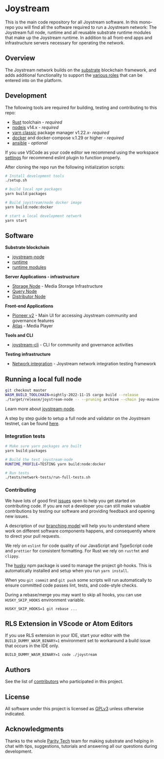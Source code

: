 # Joystream

This is the main code repository for all Joystream software. In this mono-repo you will find all the software required to run a Joystream network: The Joystream full node, runtime and all reusable substrate runtime modules that make up the Joystream runtime. In addition to all front-end apps and infrastructure servers necessary for operating the network.

## Overview

The Joystream network builds on the [substrate](https://substrate.io/) blockchain framework, and adds additional
functionality to support the [various roles](https://joystream.gitbook.io/testnet-workspace/system/working-groups) that can be entered into on the platform.

## Development

The following tools are required for building, testing and contributing to this repo:

- [Rust](https://www.rust-lang.org/tools/install) toolchain - _required_
- [nodejs](https://nodejs.org/) v14.x - _required_
- [yarn classic](https://classic.yarnpkg.com/en/docs/install) package manager v1.22.x- _required_
- [docker](https://www.docker.com/get-started) and docker-compose v.1.29 or higher - _required_
- [ansible](https://www.ansible.com/) - _optional_

If you use VSCode as your code editor we recommend using the workspace [settings](devops/vscode/settings.json) for recommend eslint plugin to function properly.

After cloning the repo run the following initialization scripts:

```sh
# Install development tools
./setup.sh

# build local npm packages
yarn build:packages

# Build joystream/node docker image
yarn build:node:docker

# start a local development network
yarn start
```

## Software

**Substrate blockchain**

- [joystream-node](./bin/node)
- [runtime](./runtime)
- [runtime modules](./runtime-modules)

**Server Applications - infrastructure**

- [Storage Node](./storage-node) - Media Storage Infrastructure
- [Query Node](./query-node)
- [Distributor Node](./distributor-node)

**Front-end Applications**

- [Pioneer v2](https://github.com/Joystream/pioneer) - Main UI for accessing Joystream community and governance features
- [Atlas](https://github.com/Joystream/atlas) - Media Player

**Tools and CLI**

- [joystream-cli](./cli) - CLI for community and governance activities

**Testing infrastructure**

- [Network integration](./tests/network-tests) - Joystream network integration testing framework

## Running a local full node

```sh
git checkout master
WASM_BUILD_TOOLCHAIN=nightly-2022-11-15 cargo build --release
./target/release/joystream-node -- --pruning archive --chain joy-mainnet.json
```

Learn more about [joystream-node](bin/node/README.md).

A step by step guide to setup a full node and validator on the Joystream testnet, can be found [here](https://joystream.gitbook.io/testnet-workspace/system/validation#validator).

### Integration tests

```bash
# Make sure yarn packages are built
yarn build:packages

# Build the test joystream-node
RUNTIME_PROFILE=TESTING yarn build:node:docker

# Run tests
./tests/network-tests/run-full-tests.sh
```

### Contributing

We have lots of good first [issues](https://github.com/Joystream/joystream/issues?q=is%3Aopen+is%3Aissue+label%3A%22good+first+issue%22) open to help you get started on contributing code. If you are not a developer you can still make valuable contributions by testing our software and providing feedback and opening new issues.

A description of our [branching model](https://github.com/Joystream/joystream/issues/638) will help you to understand where work on different software components happens, and consequently where to direct your pull requests.

We rely on `eslint` for code quality of our JavaScript and TypeScript code and `prettier` for consistent formatting. For Rust we rely on `rustfmt` and `clippy`.

The [husky](https://www.npmjs.com/package/husky#ci-servers) npm package is used to manage the project git-hooks. This is automatically installed and setup when you run `yarn install`.

When you `git commit` and `git push` some scripts will run automatically to ensure committed code passes lint, tests, and code-style checks.

During a rebase/merge you may want to skip all hooks, you can use `HUSKY_SKIP_HOOKS` environment variable.

```
HUSKY_SKIP_HOOKS=1 git rebase ...
```

## RLS Extension in VScode or Atom Editors

If you use RLS extension in your IDE, start your editor with the `BUILD_DUMMY_WASM_BINARY=1` environment set to workaround a build issue that occurs in the IDE only.

`BUILD_DUMMY_WASM_BINARY=1 code ./joystream`

## Authors

See the list of [contributors](https://github.com/Joystream/joystream/graphs/contributors) who participated in this project.

## License

All software under this project is licensed as [GPLv3](./LICENSE) unless otherwise indicated.

## Acknowledgments

Thanks to the whole [Parity Tech](https://www.parity.io/) team for making substrate and helping in chat with tips, suggestions, tutorials and answering all our questions during development.
